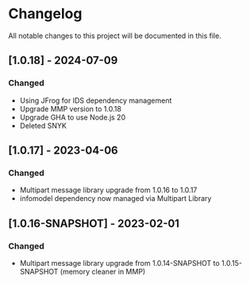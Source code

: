 # Changelog
All notable changes to this project will be documented in this file.

## [1.0.18] - 2024-07-09

### Changed

 - Using JFrog for IDS dependency management
 - Upgrade MMP version to 1.0.18
 - Upgrade GHA to use Node.js 20
 - Deleted SNYK
 
## [1.0.17] - 2023-04-06

### Changed

 - Multipart message library upgrade from 1.0.16 to 1.0.17
 - infomodel dependency now managed via Multipart Library

## [1.0.16-SNAPSHOT] - 2023-02-01

### Changed

 - Multipart message library upgrade from 1.0.14-SNAPSHOT to 1.0.15-SNAPSHOT (memory cleaner in MMP)

 